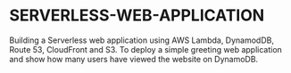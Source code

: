 # SERVERLESS-WEB-APPLICATION
Building a Serverless web application using AWS Lambda, DynamodDB, Route 53, CloudFront  and S3. To deploy a simple greeting web application and show how many users have viewed the website on DynamoDB.
